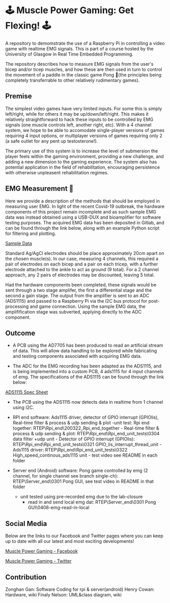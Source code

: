 
# :joystick: Muscle Power Gaming: Get Flexing! :joystick:


A repository to demomstrate the use of a Raspberry Pi in controlling a video game with realtime EMG signals. This is part of a course hosted by the University of Glasgow in Real Time Embedded Programming.

The repository describes how to measure EMG signals from the user's bicep and/or ticep muscles, and how these are then used in turn to control the movement of a paddle in the classic game Pong :ping_pong:(the principles being completely transferrable to other relatively rudimentary games). 

## Premise

The simplest video games have very limited inputs. For some this is simply left/right, while for others it may be up/down/left/right. This makes it relatively straightforward to hack these inputs to be controlled by EMG signals (one muscle controls left, another right, etc). With a 4 channel system, we hope to be able to accomodate single-player versions of games requiring 4 input options, or multiplayer versions of games requiring only 2 (a safe outlet for any pent up testosterone!).

The primary use of this system is to increase the level of submersion the player feels within the gaming environment, providing a new challenge, and adding a new dimension to the gaming experience. The system also has potential application in the field of rehabilitation, encouraging persistence with otherwise unpleasent rehabilitation regimes.

## EMG Measurement :muscle:

Here we provide a description of the methods that should be employed in measuring user EMG. In light of the recent Covid-19 outbreak, the hardware components of this project remain incomplete and as such sample EMG data was instead obtained using a USB-DUX and bioamplifier for software testing purposes. The acquired EMG data has been deposited in Gitlab, and can be found through the link below, along with an example Python script for filtering and plotting.

[Sample Data](https://gitlab.com/HenryCowan/rte-emg-signals/-/tree/master)

Standard Ag/AgCl electrodes should be place approximately 20cm apart on the chosen muscle(s). In our case, measuring 4 channels, this required a pair of electrodes on each bicep and a pair on each tricep, with a further electrode attached to the ankle to act as ground (9 total). For a 2 channel approach, any 2 pairs of electrodes may be discounted, leaving 5 total.

Had the hardware components been completed, these signals would be sent through a two stage amplifer, the first a differential stage and the second a gain stage. The output from the amplifier is sent to an ADC (ADS1115) and passed to a Raspberry Pi via the I2C bus protocol for post-processing and game connection. Using the sample EMG data, the amplifification stage was subverted, applying directly to the ADC component.  

## Outcome

- A PCB using the AD7705 has been produced to read an artificial stream of data. This will allow data handling to be explored while fabricating and testing components associated with acquiring EMG data.

- The ADC for the EMG recording has been adapted as the ADS1115, and is being implemented into a custom PCB, 4 ads1115 for 4 input channels of emg. The specifications of the ADS1115 can be found through the link below:

[ADS1115 Spec Sheet](http://www.ti.com/lit/ds/symlink/ads1114.pdf)

- The PCB using the ADS1115 now detects data in realtime from 1 channel using I2C. 

- RPI end software: Ads1115 driver, detector of GPIO interrupt (GPIOlis), Real-time filter & process & udp sending & plot
	-unit test: Rpi end together: RTEP\Rpi_end\200322_Rpi_end_together
		- Real-time filter & process & udp sending & plot: RTEP\Rpi_end\Rpi_end_unit_tests\0304 data filter +udp  unit
		- Detector of GPIO interrupt (GPIOlis): RTEP\Rpi_end\Rpi_end_unit_tests\0321 GPIO_lis_interrupt_thread_unit
		- Ads1115 driver: RTEP\Rpi_end\Rpi_end_unit_tests\0322 High_speed_continous_ads1115 unit
		- test video see README in each folder

- Server end (Android) software: Pong game controlled by emg (2 channel, for single channel see branch single-ch): RTEP\Server_end\0301 Pong GUI, see test video in README in that folder
	- unit tested using pre-recorded emg due to the lab-closure
		- read in and send local emg dat: RTEP\Server_end\0301 Pong GUI\0408-emg-read-in-local


## Social Media

Below are the links to our Facebook and Twitter pages where you can keep up to date with all our latest and most exciting developments!

[Muscle Power Gaming - Facebook](https://www.facebook.com/EMGamingRPI/)

[Muscle Power Gaming - Twitter](https://twitter.com/emg_pi)

## Contribution
Zonghan Gan: Software Coding for rpi & server(android)
Henry Cowan: Hardware, wiki
Finaly Nelson: UML&class diagram, wiki


